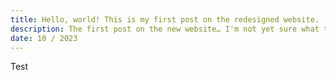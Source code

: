 ```yaml
---
title: Hello, world! This is my first post on the redesigned website.
description: The first post on the new website… I'm not yet sure what to write here.
date: 10 / 2023
---
```


Test
